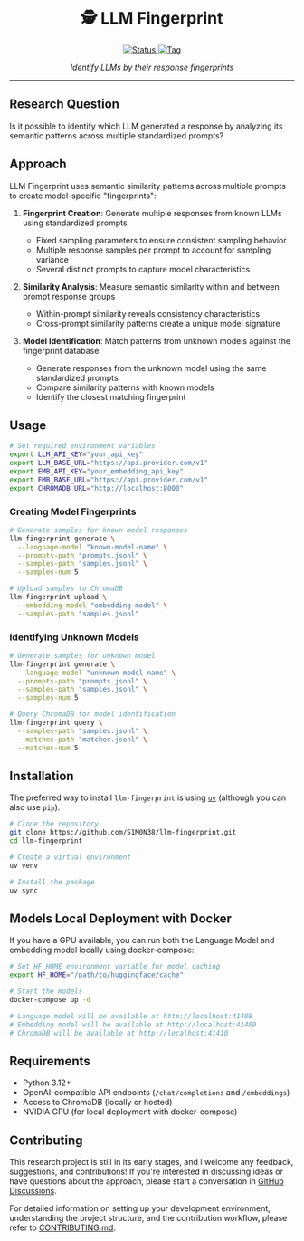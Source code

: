 <div align="center">
  <h1>🕵&nbsp;LLM Fingerprint</h1>
  <p align="center">
    <a href="https://github.com/S1M0N38/llm-fingerprint">
      <img alt="Status" src="https://img.shields.io/badge/Status-WIP-yellow?style=for-the-badge"/>
    </a>
    <a href="https://github.com/S1M0N38/llm-fingerprint/tags">
      <img alt="Tag" src="https://img.shields.io/github/v/tag/S1M0N38/llm-fingerprint?style=for-the-badge&color=blue"/>
    </a>
  </p>
  <p>
    <em>Identify LLMs by their response fingerprints</em>
  </p>
  <hr>
</div>

## Research Question

Is it possible to identify which LLM generated a response by analyzing its semantic patterns across multiple standardized prompts?

## Approach

LLM Fingerprint uses semantic similarity patterns across multiple prompts to create model-specific "fingerprints":

1. **Fingerprint Creation**: Generate multiple responses from known LLMs using standardized prompts

   - Fixed sampling parameters to ensure consistent sampling behavior
   - Multiple response samples per prompt to account for sampling variance
   - Several distinct prompts to capture model characteristics

2. **Similarity Analysis**: Measure semantic similarity within and between prompt response groups

   - Within-prompt similarity reveals consistency characteristics
   - Cross-prompt similarity patterns create a unique model signature

3. **Model Identification**: Match patterns from unknown models against the fingerprint database

   - Generate responses from the unknown model using the same standardized prompts
   - Compare similarity patterns with known models
   - Identify the closest matching fingerprint

## Usage

```bash
# Set required environment variables
export LLM_API_KEY="your_api_key"
export LLM_BASE_URL="https://api.provider.com/v1"
export EMB_API_KEY="your_embedding_api_key"
export EMB_BASE_URL="https://api.provider.com/v1"
export CHROMADB_URL="http://localhost:8000"
```

### Creating Model Fingerprints

```bash
# Generate samples for known model responses
llm-fingerprint generate \
  --language-model "known-model-name" \
  --prompts-path "prompts.jsonl" \
  --samples-path "samples.jsonl" \
  --samples-num 5

# Upload samples to ChromaDB
llm-fingerprint upload \
  --embedding-model "embedding-model" \
  --samples-path "samples.jsonl"
```

### Identifying Unknown Models

```bash
# Generate samples for unknown model
llm-fingerprint generate \
  --language-model "unknown-model-name" \
  --prompts-path "prompts.jsonl" \
  --samples-path "samples.jsonl" \
  --samples-num 5

# Query ChromaDB for model identification
llm-fingerprint query \
  --samples-path "samples.jsonl" \
  --matches-path "matches.jsonl" \
  --matches-num 5
```

## Installation

The preferred way to install `llm-fingerprint` is using [`uv`](https://docs.astral.sh/uv/) (although you can also use `pip`).

```bash
# Clone the repository
git clone https://github.com/S1M0N38/llm-fingerprint.git
cd llm-fingerprint

# Create a virtual environment
uv venv

# Install the package
uv sync
```

## Models Local Deployment with Docker

If you have a GPU available, you can run both the Language Model and embedding model locally using docker-compose:

```bash
# Set HF_HOME environment variable for model caching
export HF_HOME="/path/to/huggingface/cache"

# Start the models
docker-compose up -d

# Language model will be available at http://localhost:41408
# Embedding model will be available at http://localhost:41409
# ChromaDB will be available at http://localhost:41410
```

## Requirements

- Python 3.12+
- OpenAI-compatible API endpoints (`/chat/completions` and `/embeddings`)
- Access to ChromaDB (locally or hosted)
- NVIDIA GPU (for local deployment with docker-compose)

## Contributing

This research project is still in its early stages, and I welcome any feedback, suggestions, and contributions! If you're interested in discussing ideas or have questions about the approach, please start a conversation in [GitHub Discussions](https://github.com/S1M0N38/llm-fingerprint/discussions).

For detailed information on setting up your development environment, understanding the project structure, and the contribution workflow, please refer to [CONTRIBUTING.md](CONTRIBUTING.md).
